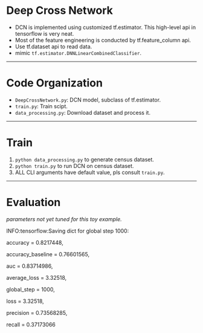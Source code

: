 # Deep Cross Network
* DCN is implemented using customized tf.estimator. This high-level api in tensorflow is very neat.
* Most of the feature engineering is conducted by tf.feature_column api.
* Use tf.dataset api to read data.
* mimic ``tf.estimator.DNNLinearCombinedClassifier``. 
-----
# Code Organization
* ``DeepCrossNetwork.py``: DCN model, subclass of tf.estimator.
* ``train.py``: Train scipt.
* ``data_processing.py``: Download dataset and process it.
-----
# Train
1. `python data_processing.py` to generate census dataset.
2. `python train.py` to run DCN on census dataset.
3.  ALL CLI arguments have default value, pls consult `train.py`.
-----
# Evaluation
*parameters not yet tuned for this toy example.*

INFO:tensorflow:Saving dict for global step 1000:

accuracy = 0.8217448,

accuracy_baseline = 0.76601565,

auc = 0.83714986,

average_loss = 3.32518,

global_step = 1000,

loss = 3.32518,

precision = 0.73568285,

recall = 0.37173066
